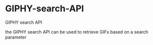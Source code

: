 # GIPHY-search-API
GIPHY search API


the GIPHY search API can be used to retrieve GIFs based on a search parameter


